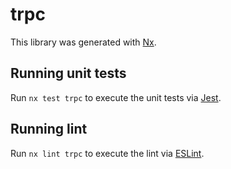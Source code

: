 # trpc

This library was generated with [Nx](https://nx.dev).

## Running unit tests

Run `nx test trpc` to execute the unit tests via [Jest](https://jestjs.io).

## Running lint

Run `nx lint trpc` to execute the lint via [ESLint](https://eslint.org/).
